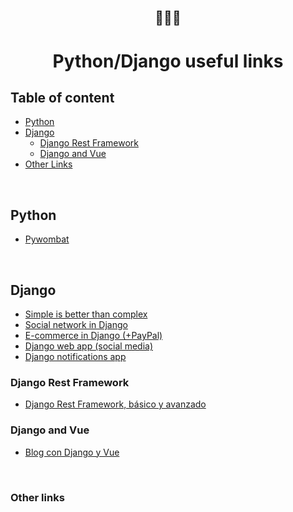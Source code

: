 <br/>

<h2 align="center">🐍🌐🐍</h2>

<h1 align="center">
  <b>Python/Django</b> useful links
</h1>


## Table of content

- [Python](#python)
- [Django](#django)
    - [Django Rest Framework](#django-rest-framework)
    - [Django and Vue](#django-and-vue)
- [Other Links](#other-links)


<p>&nbsp;</p>

## Python

* [Pywombat](https://pywombat.com/)



<p>&nbsp;</p>

## Django
* [Simple is better than complex](https://simpleisbetterthancomplex.com/)
* [Social network in Django](https://youtu.be/RF-A7lBUnmY)
* [E-commerce in Django (+PayPal)](https://youtu.be/AkB8F2mGlt0)
* [Django web app (social media)](https://youtu.be/UmljXZIypDc)
* [Django notifications app](https://youtu.be/ovZ-QSyRU5E)

### Django Rest Framework
* [Django Rest Framework, básico y avanzado](https://youtu.be/NkvvWMS220g)


### Django and Vue
* [Blog con Django y Vue](https://youtu.be/A12qkUvrzK4)





<p>&nbsp;</p>

### Other links

